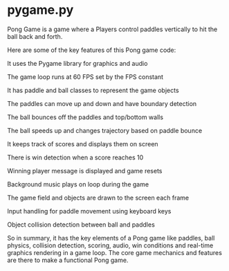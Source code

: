 # pygame.py
Pong Game 
is a game where a Players control paddles vertically to hit the ball back and forth.

Here are some of the key features of this Pong game code:

It uses the Pygame library for graphics and audio

The game loop runs at 60 FPS set by the FPS constant

It has paddle and ball classes to represent the game objects

The paddles can move up and down and have boundary detection

The ball bounces off the paddles and top/bottom walls

The ball speeds up and changes trajectory based on paddle bounce

It keeps track of scores and displays them on screen

There is win detection when a score reaches 10

Winning player message is displayed and game resets

Background music plays on loop during the game

The game field and objects are drawn to the screen each frame

Input handling for paddle movement using keyboard keys

Object collision detection between ball and paddles

So in summary, it has the key elements of a Pong game like paddles, ball physics, collision detection, scoring, audio, win conditions and real-time graphics rendering in a game loop. The core game mechanics and features are there to make a functional Pong game.

